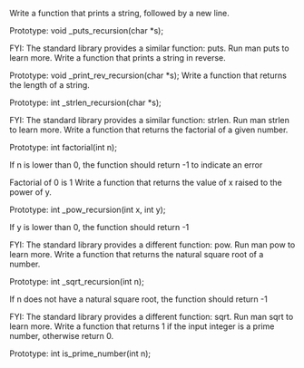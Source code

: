 
Write a function that prints a string, followed by a new line.



Prototype: void _puts_recursion(char *s);

FYI: The standard library provides a similar function: puts. Run man puts to learn more.
Write a function that prints a string in reverse.



Prototype: void _print_rev_recursion(char *s);
Write a function that returns the length of a string.



Prototype: int _strlen_recursion(char *s);

FYI: The standard library provides a similar function: strlen. Run man strlen to learn more.
Write a function that returns the factorial of a given number.



Prototype: int factorial(int n);

If n is lower than 0, the function should return -1 to indicate an error

Factorial of 0 is 1
Write a function that returns the value of x raised to the power of y.



Prototype: int _pow_recursion(int x, int y);

If y is lower than 0, the function should return -1

FYI: The standard library provides a different function: pow. Run man pow to learn more.
Write a function that returns the natural square root of a number.



Prototype: int _sqrt_recursion(int n);

If n does not have a natural square root, the function should return -1

FYI: The standard library provides a different function: sqrt. Run man sqrt to learn more.
Write a function that returns 1 if the input integer is a prime number, otherwise return 0.



Prototype: int is_prime_number(int n);
